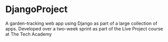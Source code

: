 # DjangoProject
A garden-tracking web app using Django as part of a large collection of apps. Developed over a two-week sprint as part of the Live Project course at The Tech Academy
